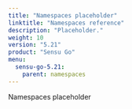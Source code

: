 ```yaml
---
title: "Namespaces placeholder"
linktitle: "Namespaces reference"
description: "Placeholder."
weight: 10
version: "5.21"
product: "Sensu Go"
menu:
  sensu-go-5.21:
    parent: namespaces
---
```


Namespaces placeholder